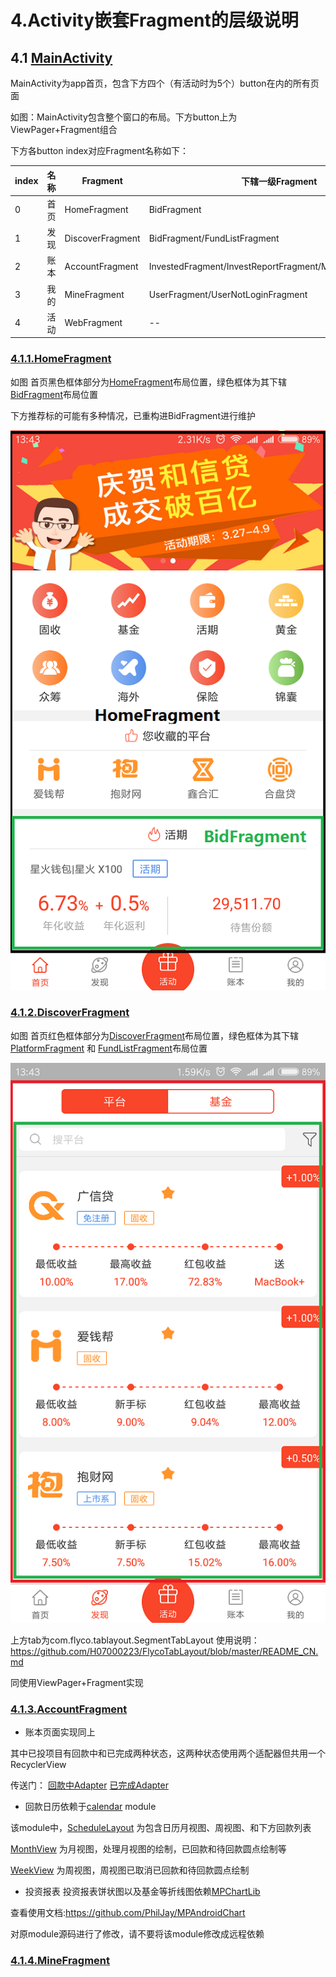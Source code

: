 # 4.Activity嵌套Fragment的层级说明

## 4.1 [MainActivity](app/src/main/java/com/changju/fanlitou/activity/MainActivity.java)

MainActivity为app首页，包含下方四个（有活动时为5个）button在内的所有页面

如图：MainActivity包含整个窗口的布局。下方button上为ViewPager+Fragment组合

下方各button index对应Fragment名称如下：

|index|名称|Fragment|下辖一级Fragment|package|
|----|----|----|----|----|
|0|首页|HomeFragment|BidFragment|fragment/home|
|1|发现|DiscoverFragment|BidFragment/FundListFragment|fragment/discover|
|2|账本|AccountFragment|InvestedFragment/InvestReportFragment/MoneyBackFragment|fragment/account|
|3|我的|MineFragment|UserFragment/UserNotLoginFragment|fragment/mine|
|4|活动|WebFragment|--|fragment|

### [4.1.1.HomeFragment](app/src/main/java/com/changju/fanlitou/fragment/home/HomeFragment.java) 
如图
首页黑色框体部分为[HomeFragment](app/src/main/java/com/changju/fanlitou/fragment/home/HomeFragment.java)布局位置，绿色框体为其下辖[BidFragment](app/src/main/java/com/changju/fanlitou/fragment/home/BidFragment.java)布局位置

下方推荐标的可能有多种情况，已重构进BidFragment进行维护

![HomeFragment](outputs/HomeFragment.png)

### [4.1.2.DiscoverFragment](app/src/main/java/com/changju/fanlitou/fragment/discover/DiscoverFragment.java)
如图
首页红色框体部分为[DiscoverFragment](app/src/main/java/com/changju/fanlitou/fragment/discover/DiscoverFragment.java)布局位置，绿色框体为其下辖[PlatformFragment](app/src/main/java/com/changju/fanlitou/fragment/discover/PlatformFragment.java) 和 [FundListFragment](app/src/main/java/com/changju/fanlitou/fragment/discover/FundListFragment.java)布局位置

![DiscoverFragment.png](outputs/DiscoverFragment.png)

上方tab为com.flyco.tablayout.SegmentTabLayout
使用说明：https://github.com/H07000223/FlycoTabLayout/blob/master/README_CN.md

同使用ViewPager+Fragment实现

### [4.1.3.AccountFragment](app/src/main/java/com/changju/fanlitou/fragment/account/AccountFragment.java)
- 账本页面实现同上

其中已投项目有回款中和已完成两种状态，这两种状态使用两个适配器但共用一个RecyclerView

传送门：
[回款中Adapter](app/src/main/java/com/changju/fanlitou/adapter/RePayingAdapter.java)
[已完成Adapter](app/src/main/java/com/changju/fanlitou/adapter/RePayingCompleteAdapter.java)

- 回款日历依赖于[calendar](calendar) module

该module中，[ScheduleLayout](calendar/src/main/java/com/jeek/calendar/widget/calendar/schedule/ScheduleLayout.java)
为包含日历月视图、周视图、和下方回款列表

[MonthView](calendar/src/main/java/com/jeek/calendar/widget/calendar/month/MonthView.java)
为月视图，处理月视图的绘制，已回款和待回款圆点绘制等

[WeekView](calendar/src/main/java/com/jeek/calendar/widget/calendar/week/WeekView.java)
为周视图，周视图已取消已回款和待回款圆点绘制

- 投资报表
投资报表饼状图以及基金等折线图依赖[MPChartLib](MPChartLib)

查看使用文档:https://github.com/PhilJay/MPAndroidChart

对原module源码进行了修改，请不要将该module修改成远程依赖

### [4.1.4.MineFragment](app/src/main/java/com/changju/fanlitou/fragment/mine/MineFragment.java)

